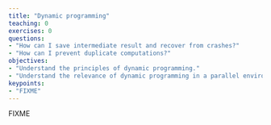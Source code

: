 ```yaml
---
title: "Dynamic programming"
teaching: 0
exercises: 0
questions:
- "How can I save intermediate result and recover from crashes?"
- "How can I prevent duplicate computations?"
objectives:
- "Understand the principles of dynamic programming."
- "Understand the relevance of dynamic programming in a parallel environment."
keypoints:
- "FIXME"
---
```


FIXME
